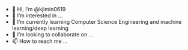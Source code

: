 - 👋 Hi, I’m @kjimin0619
- 👀 I’m interested in ...
- 🌱 I’m currently learning Computer Science Engineering and machine learning/deep learning
- 💞️ I’m looking to collaborate on ...
- 📫 How to reach me ...

<!---
kjimin0619/kjimin0619 is a ✨ special ✨ repository because its `README.md` (this file) appears on your GitHub profile.
You can click the Preview link to take a look at your changes.
--->
